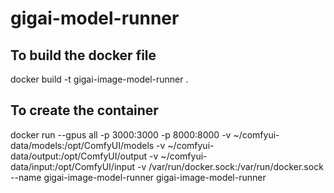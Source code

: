 # gigai-model-runner

## To build the docker file
docker build -t gigai-image-model-runner .

## To create the container
docker run --gpus all -p 3000:3000 -p 8000:8000 -v ~/comfyui-data/models:/opt/ComfyUI/models -v ~/comfyui-data/output:/opt/ComfyUI/output -v ~/comfyui-data/input:/opt/ComfyUI/input -v /var/run/docker.sock:/var/run/docker.sock --name gigai-image-model-runner gigai-image-model-runner
